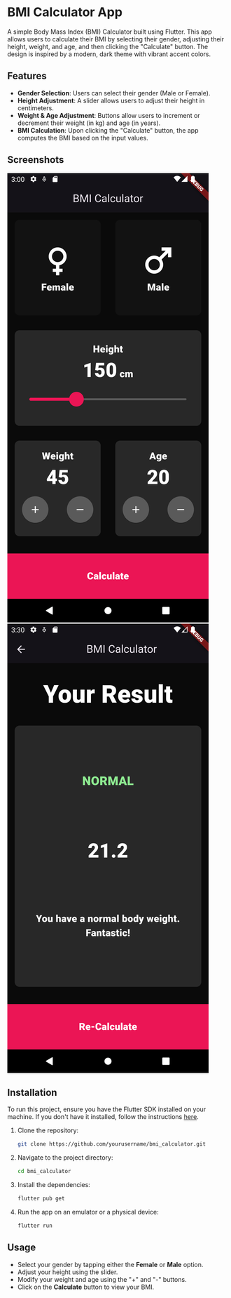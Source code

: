# BMI Calculator App

A simple Body Mass Index (BMI) Calculator built using Flutter. This app allows users to calculate their BMI by selecting their gender, adjusting their height, weight, and age, and then clicking the "Calculate" button. The design is inspired by a modern, dark theme with vibrant accent colors.

## Features

- **Gender Selection**: Users can select their gender (Male or Female).
- **Height Adjustment**: A slider allows users to adjust their height in centimeters.
- **Weight & Age Adjustment**: Buttons allow users to increment or decrement their weight (in kg) and age (in years).
- **BMI Calculation**: Upon clicking the "Calculate" button, the app computes the BMI based on the input values.

## Screenshots

![App Screenshot](app_screenshots\Screenshot_1724590827.png)
![App Screenshot](app_screenshots\Screenshot_1724592602.png)

## Installation

To run this project, ensure you have the Flutter SDK installed on your machine. If you don't have it installed, follow the instructions [here](https://flutter.dev/docs/get-started/install).

1. Clone the repository:
   ```bash
   git clone https://github.com/yourusername/bmi_calculator.git
   ```
2. Navigate to the project directory:
   ```bash
   cd bmi_calculator
   ```
3. Install the dependencies:
   ```bash
   flutter pub get
   ```
4. Run the app on an emulator or a physical device:
   ```bash
   flutter run
   ```

## Usage

- Select your gender by tapping either the **Female** or **Male** option.
- Adjust your height using the slider.
- Modify your weight and age using the "+" and "-" buttons.
- Click on the **Calculate** button to view your BMI.

